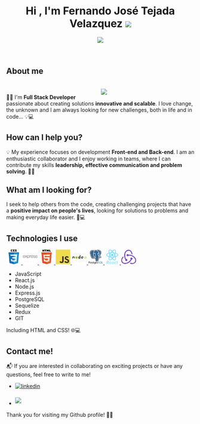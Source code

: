 

<h1 align="center"><b>Hi , I'm Fernando José Tejada Velazquez </b><img src="https://media.giphy.com/media/hvRJCLFzcasrR4ia7z/giphy.gif" width="35"></h1>

<p align="center">
  <a href="https://github.com/DenverCoder1/readme-typing-svg"><img src="https://readme-typing-svg.herokuapp.com?font=Time+New+Roman&color=cyan&size=25&center=true&vCenter=true&width=600&height=100&lines=Welcome&hearts;++;Full-Stack+Developer,;Graduates+From+Henry,;A+Passionate+Programmer;Active+Learner/Researcher,;Love+to+learn+new+stuffs...<3"></a>
</p>
<br>

## About me
<br>
<picture> <img align="right" src="https://github.com/7oSkaaa/7oSkaaa/blob/main/Images/Right_Side.gif?raw=true" width = 250px></picture>

👩‍💻 I'm **Full Stack Developer** passionate about creating solutions **innovative and scalable**. I love change, the unknown and I am always looking for new challenges, both in life and in code... 💡💻

## How can I help you?
💡 My experience focuses on development **Front-end and Back-end**. I am an enthusiastic collaborator and I enjoy working in teams, where I can contribute my skills **leadership, effective communication and problem solving**. 🤝🚀


## What am I looking for?
I seek to help others from the code, creating challenging projects that have a **positive impact on people's lives**, looking for solutions to problems and making everyday life easier. 💪💻

## Technologies I use
<p align="left"> <a href="https://www.w3schools.com/css/" target="_blank" rel="noreferrer"> <img src="https://raw.githubusercontent.com/devicons/devicon/master/icons/css3/css3-original-wordmark.svg" alt="css3" width="40" height="40"/> </a> <a href="https://expressjs.com" target="_blank" rel="noreferrer"> <img src="https://raw.githubusercontent.com/devicons/devicon/master/icons/express/express-original-wordmark.svg" alt="express" width="40" height="40"/> </a> <a href="https://www.w3.org/html/" target="_blank" rel="noreferrer"> <img src="https://raw.githubusercontent.com/devicons/devicon/master/icons/html5/html5-original-wordmark.svg" alt="html5" width="40" height="40"/> </a> <a href="https://developer.mozilla.org/en-US/docs/Web/JavaScript" target="_blank" rel="noreferrer"> <img src="https://raw.githubusercontent.com/devicons/devicon/master/icons/javascript/javascript-original.svg" alt="javascript" width="40" height="40"/> </a> <a href="https://nodejs.org" target="_blank" rel="noreferrer"> <img src="https://raw.githubusercontent.com/devicons/devicon/master/icons/nodejs/nodejs-original-wordmark.svg" alt="nodejs" width="40" height="40"/> </a> <a href="https://www.postgresql.org" target="_blank" rel="noreferrer"> <img src="https://raw.githubusercontent.com/devicons/devicon/master/icons/postgresql/postgresql-original-wordmark.svg" alt="postgresql" width="40" height="40"/> </a> <a href="https://reactjs.org/" target="_blank" rel="noreferrer"> <img src="https://raw.githubusercontent.com/devicons/devicon/master/icons/react/react-original-wordmark.svg" alt="react" width="40" height="40"/> </a> <a href="https://redux.js.org" target="_blank" rel="noreferrer"> <img src="https://raw.githubusercontent.com/devicons/devicon/master/icons/redux/redux-original.svg" alt="redux" width="40" height="40"/> </a> </p>

- JavaScript
- React.js
- Node.js
- Express.js
- PostgreSQL
- Sequelize
- Redux
- GIT

Including HTML and CSS! 🌐💻

## Contact me!
📬 If you are interested in collaborating on exciting projects or have any questions, feel free to write to me!

<ul>

  <li>
  <a href="https://www.linkedin.com/in/fjtv/" target="_blank">
  <img src="https://img.shields.io/badge/linkedin:  fjtv-%2300acee.svg?color=405DE6&style=for-the-badge&logo=linkedin&logoColor=white"      alt=linkedin style="margin-bottom: 5px;"/>
  </a>
  </li>
  
  <br>
  
  <li>
  <a href="mailto:fernandotejada1997@gmail.com" target="_blank">
  <img src="https://img.shields.io/badge/gmail:  fernandotejada1997-%23EA4335.svg?style=for-the-badge&logo=gmail&logoColor=white" t=mail      style="margin-bottom: 5px;" />
  </a>
  </li>
  
</ul>

Thank you for visiting my Github profile! 🙌🚀



<!--
**fernandotejada1997/fernandotejada1997** is a ✨ _special_ ✨ repository because its `README.md` (this file) appears on your GitHub profile.

Here are some ideas to get you started:

- 🔭 I’m currently working on ...
- 🌱 I’m currently learning ...
- 👯 I’m looking to collaborate on ...
- 🤔 I’m looking for help with ...
- 💬 Ask me about ...
- 📫 How to reach me: ...
- 😄 Pronouns: ...
- ⚡ Fun fact: ...
-->

